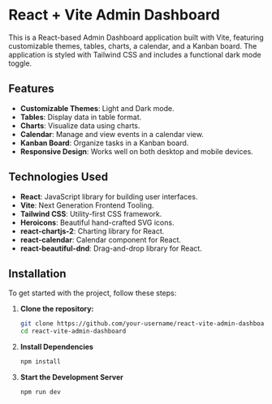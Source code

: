 # React + Vite Admin Dashboard

This is a React-based Admin Dashboard application built with Vite, featuring customizable themes, tables, charts, a calendar, and a Kanban board. The application is styled with Tailwind CSS and includes a functional dark mode toggle.

## Features

- **Customizable Themes**: Light and Dark mode.
- **Tables**: Display data in table format.
- **Charts**: Visualize data using charts.
- **Calendar**: Manage and view events in a calendar view.
- **Kanban Board**: Organize tasks in a Kanban board.
- **Responsive Design**: Works well on both desktop and mobile devices.

## Technologies Used

- **React**: JavaScript library for building user interfaces.
- **Vite**: Next Generation Frontend Tooling.
- **Tailwind CSS**: Utility-first CSS framework.
- **Heroicons**: Beautiful hand-crafted SVG icons.
- **react-chartjs-2**: Charting library for React.
- **react-calendar**: Calendar component for React.
- **react-beautiful-dnd**: Drag-and-drop library for React.

## Installation

To get started with the project, follow these steps:

1. **Clone the repository:**

   ```bash
   git clone https://github.com/your-username/react-vite-admin-dashboard.git
   cd react-vite-admin-dashboard
2. **Install Dependencies**

   ```bash
   npm install
2. **Start the Development Server**

   ```bash
   npm run dev
